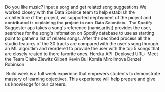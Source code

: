 Do you like music? Input a song and get related song suggestions
We worked closely with the Data Sceince team to help establish the architecture of the project,
we supported deployment of the project and contributed to explaining the project to non-Data Scientists.
​
The Spotify Suggester app takes a song's reference (name,artist) provides the user,
searches for the song's infomation on Spotify database to use as starting point to
gather a list of related songs. After the decribed process all the studio features of
the 30 tracks are compared with the user's song through an ML algorithm and reordered 
to provide the user with the top 5 songs that are closely related to there favorite ones.
​
Heroku API
​
Deployed URL:
​
Meet the Team
Claire Ziewitz Gilbert 
Kevin Bui
Komila Mirolimova 
Denzel Robinson


​
Build week is a full week experince that empowers students to demonstrate mastery
of learning objectives. 
This experience will help prepare and give us knowledge for our careers.
